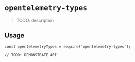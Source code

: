 # `opentelemetry-types`

> TODO: description

## Usage

```
const opentelemetryTypes = require('opentelemetry-types');

// TODO: DEMONSTRATE API
```
